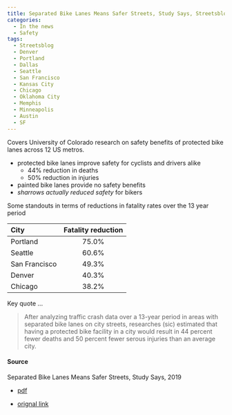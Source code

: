 ```yaml
---
title: Separated Bike Lanes Means Safer Streets, Study Says, Streetsblog, 2019
categories:
  - In the news
  - Safety
tags:
  - Streetsblog
  - Denver
  - Portland
  - Dallas
  - Seattle
  - San Francisco
  - Kansas City
  - Chicago
  - Oklahoma City
  - Memphis
  - Minneapolis
  - Austin
  - SF
---
```


Covers University of Colorado research on safety benefits of protected bike lanes across 12 US metros.

* protected bike lanes improve safety for cyclists and drivers alike
  * 44% reduction in deaths
  * 50% reduction in injuries
* painted bike lanes provide no safety benefits
* _sharrows actually reduced safety_ for bikers

Some standouts in terms of reductions in fatality rates over the 13 year period

| City          | Fatality reduction |
|:--------------|:------------------:|
| Portland      |       75.0%        |
| Seattle       |       60.6%        |
| San Francisco |       49.3%        |
| Denver        |       40.3%        |
| Chicago       |       38.2%        |

Key quote ...

> After analyzing traffic crash data over a 13-year period in areas with separated bike lanes on city streets,
> researches (sic) estimated that having a protected bike facility in a city would result in 44 percent fewer deaths and
> 50 percent fewer serous injuries than an average city.

#### Source

Separated Bike Lanes Means Safer Streets, Study Says, 2019

* [pdf](/images/news/2019-streetsblog-protect-bike-safety.pdf)

* [orignal link](https://usa.streetsblog.org/2019/05/29/protect-yourself-separated-bike-lanes-means-safer-streets-study-says)